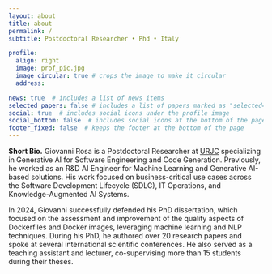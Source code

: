 ```yaml
---
layout: about
title: about
permalink: /
subtitle: Postdoctoral Researcher • Phd • Italy

profile:
  align: right
  image: prof_pic.jpg
  image_circular: true # crops the image to make it circular
  address:

news: true  # includes a list of news items
selected_papers: false # includes a list of papers marked as "selected={true}"
social: true  # includes social icons under the profile image
social_bottom: false  # includes social icons at the bottom of the page
footer_fixed: false  # keeps the footer at the bottom of the page
---
```


**Short Bio.** Giovanni Rosa is a Postdoctoral Researcher at [URJC](https://www.urjc.es/) specializing in Generative AI for Software Engineering and Code Generation. Previously, he worked as an R&D AI Engineer for Machine Learning and Generative AI-based solutions. His work focused on business-critical use cases across the Software Development Lifecycle (SDLC), IT Operations, and Knowledge-Augmented AI Systems.

In 2024, Giovanni successfully defended his PhD dissertation, which focused on the assessment and improvement of the quality aspects of Dockerfiles and Docker images, leveraging machine learning and NLP techniques.
During his PhD, he authored over 20 research papers and spoke at several international scientific conferences.
He also served as a teaching assistant and lecturer, co-supervising more than 15 students during their theses.

